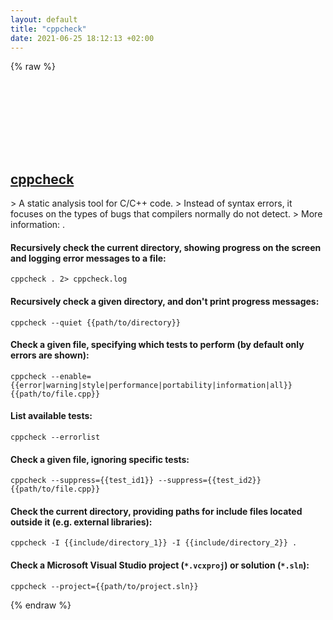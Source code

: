 ```yaml
---
layout: default
title: "cppcheck"
date: 2021-06-25 18:12:13 +02:00
---
```

{% raw %}
<h2 id="cppcheck">
  <a href="/en/common/cppcheck.html">cppcheck</a> <a href="#cppcheck"><svg class="icon">
    <use href="/assets/images/unicode_sprite.svg#link" />
  </svg></a>
</h2>
> A static analysis tool for C/C++ code.
> Instead of syntax errors, it focuses on the types of bugs that compilers normally do not detect.
> More information: <http://cppcheck.sourceforge.net>.

#### Recursively check the current directory, showing progress on the screen and logging error messages to a file:
```shell
cppcheck . 2> cppcheck.log
```
#### Recursively check a given directory, and don't print progress messages:
```shell
cppcheck --quiet {{path/to/directory}}
```
#### Check a given file, specifying which tests to perform (by default only errors are shown):
```shell
cppcheck --enable={{error|warning|style|performance|portability|information|all}} {{path/to/file.cpp}}
```
#### List available tests:
```shell
cppcheck --errorlist
```
#### Check a given file, ignoring specific tests:
```shell
cppcheck --suppress={{test_id1}} --suppress={{test_id2}} {{path/to/file.cpp}}
```
#### Check the current directory, providing paths for include files located outside it (e.g. external libraries):
```shell
cppcheck -I {{include/directory_1}} -I {{include/directory_2}} .
```
#### Check a Microsoft Visual Studio project (`*.vcxproj`) or solution (`*.sln`):
```shell
cppcheck --project={{path/to/project.sln}}
```
{% endraw %}